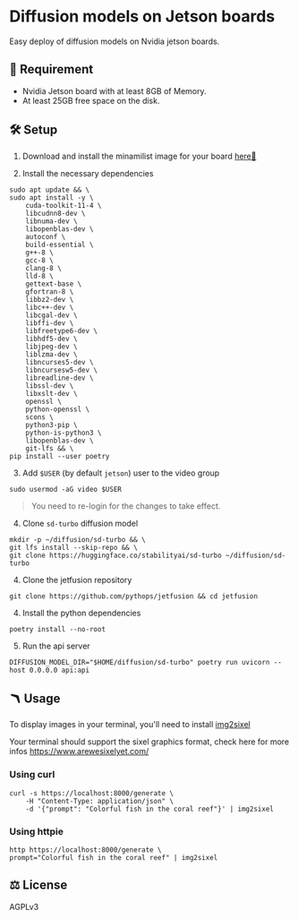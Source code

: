 # Diffusion models on Jetson boards

Easy deploy of diffusion models on Nvidia jetson boards.

## 🧰 Requirement

- Nvidia Jetson board with at least 8GB of Memory.
- At least 25GB free space on the disk.

## 🛠️ Setup

1. Download and install the minamilist image for your board [here🔗](https://github.com/pythops/jetson-image)

2. Install the necessary dependencies

```
sudo apt update && \
sudo apt install -y \
    cuda-toolkit-11-4 \
    libcudnn8-dev \
    libnuma-dev \
    libopenblas-dev \
    autoconf \
    build-essential \
    g++-8 \
    gcc-8 \
    clang-8 \
    lld-8 \
    gettext-base \
    gfortran-8 \
    libbz2-dev \
    libc++-dev \
    libcgal-dev \
    libffi-dev \
    libfreetype6-dev \
    libhdf5-dev \
    libjpeg-dev \
    liblzma-dev \
    libncurses5-dev \
    libncursesw5-dev \
    libreadline-dev \
    libssl-dev \
    libxslt-dev \
    openssl \
    python-openssl \
    scons \
    python3-pip \
    python-is-python3 \
    libopenblas-dev \
    git-lfs && \
pip install --user poetry
```

3. Add `$USER` (by default `jetson`) user to the video group

```
sudo usermod -aG video $USER
```

> You need to re-login for the changes to take effect.

4. Clone `sd-turbo` diffusion model

```
mkdir -p ~/diffusion/sd-turbo && \
git lfs install --skip-repo && \
git clone https://huggingface.co/stabilityai/sd-turbo ~/diffusion/sd-turbo

```

4. Clone the jetfusion repository

```
git clone https://github.com/pythops/jetfusion && cd jetfusion
```

4. Install the python dependencies

```
poetry install --no-root
```

5. Run the api server

```
DIFFUSION_MODEL_DIR="$HOME/diffusion/sd-turbo" poetry run uvicorn --host 0.0.0.0 api:api
```

## 🪃 Usage

To display images in your terminal, you'll need to install [img2sixel](https://github.com/saitoha/libsixel)

Your terminal should support the sixel graphics format, check here for more infos https://www.arewesixelyet.com/

### Using curl

```
curl -s https://localhost:8000/generate \
    -H "Content-Type: application/json" \
    -d '{"prompt": "Colorful fish in the coral reef"}' | img2sixel
```

### Using httpie

```
http https://localhost:8000/generate \
prompt="Colorful fish in the coral reef" | img2sixel
```

## ⚖️ License

AGPLv3
